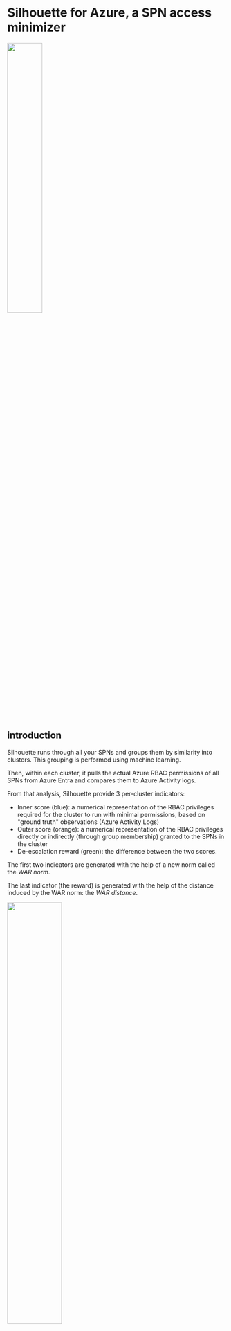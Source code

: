 # Silhouette for Azure, a SPN access minimizer

<img src="https://github.com/labyrinthinesecurity/silhouette/blob/main/silhouette_logo.png" width="40%">

## introduction

Silhouette runs through all your SPNs and groups them by similarity into clusters. This grouping is performed using machine learning.

Then, within each cluster, it pulls the actual Azure RBAC permissions of all SPNs from Azure Entra and compares them to Azure Activity logs. 

From that analysis, Silhouette provide 3 per-cluster indicators:
- Inner score (blue): a numerical representation of the RBAC privileges required for the cluster to run with minimal permissions, based on "ground truth" observations (Azure Activity Logs)
- Outer score (orange): a numerical representation of the RBAC privileges directly or indirectly (through group membership) granted to the SPNs in the cluster
- De-escalation reward (green): the difference between the two scores.

The first two indicators are generated with the help of a new norm called the *WAR norm*.

The last indicator (the reward) is generated with the help of the distance induced by the WAR norm: the *WAR distance*.

<img src="https://github.com/labyrinthinesecurity/silhouette/blob/main/sil.PNG" width="50%">

In practice, it is not reasonable to try to de-escalate to the inner score, because the inner score is always scoped at resource level, by definition of LAW logs. To avoid generating an unscalable number of roles, you want to scope permissions at resource group level (or higher). Let's call it the desired score.

Your desired score is always going to be a WAR norm belonging to the interval [inner score, outer score].

The de-escalation reward lets you quickly determine which cluster to tackle in priority: the highest the number, the more urgent to de-escalate.

<img src="https://github.com/labyrinthinesecurity/silhouette/blob/main/outer.png" width="50%">

Finally, Silhouette suggests per-cluster role definitions and role assignements that lets you reach a desired score.

## De-escalation reward hierarchy

The silhouette metric calculates the distance of each cluster to the origin. The distance ranges from 0 (cluster has no rights at all) at the origin to 999 (cluster is Tenant admin). Mathematical metrics obey a strict hierarchy which allows to make accurate distance measurements between cluster permissions. 

By measuring the golden source permissions of a cluster to the origin and its ground source permissions to the origin, the triangular inequality allows us to determine the distance between golden source and ground truth. This distance is precisely the de-escalation effort.

<img src="https://github.com/labyrinthinesecurity/silhouette/blob/main/hier.PNG" width="50%">

## Pre-requisites
- Python 3.6 or later
- An Azure Table to store Azure silhouette data
- A Log Analytics Workspace where your Azure Activity Logs are centralized

## Configure

Most of the code is held in file common.py

To get started, you must set a few environment variables which are loaded into common.py:

- wid: the Log Analytics workspace ID, where all activity logs are collected
- account: the Azure storage account that silhouette will use to store its data
- unused: name of an Azure table in the account, where all unused SPNs will be appended (unused means: no activity for the past 3 months)
- orphans: name of an Azure table in the account, where Azure role assignments assigned to a deleted principal will be appended
- build_groundsource: name of an Azure table in the account, where the ground truth will be stored (azure activity)
- run_groundsource: name of an Azure table in the account, from where the ground truth will be read (for analytics)
- build_goldensource: name of an Azure table in the account, where the golden source will be stored (azure RBAC roles and perms)
- run_goldensource: name of an Azure table in the account, from where the golden source will be read (for analytics)

The first time you run silhouette (step 1 below), you don't have a run_goldensource and you don't have a run_groundsource.

You may also wish to adjust logsRetention, the Log Analytics retention parameter (in days), which is 90 days by default. Don't set this parameter to 0. This global variable is declared in common.py

## Known current limitations (work in progress)

Since Silhouette ultimately relies on Azure Activity Logs to perform its audit, read actions are not captured. (Azure Activity only captures write/delete and actions)

For now, roles related to role assignments or role definitions (from the Microsoft.Authorizations resource provider) are being ignored. 

Finally, roles assigned at any scope below resource groups are being ignored.

### how to overcome current limitations?

For now, unsupported permissions must be added manually to any role definition proposed by Silhouette.

## What about the data plane?

Resources logs, aka data plane actions, are not captured by Azure Activity. But there is a more important reason why data plane actions are not managed by Silhouette: it is because ranking such actions requires a deep understanding of the business value and the business requirements attached to the data. This value is highly customer dependent. 

A traditional approach for dealing with data value is to reason in terms of availability, integrity, confidentiality and auditability. Silhouette is not able to understand these notions at the moment, so it is not able to rank data plane actions or to automate custom roles for the data plane.

# Process

<img src="https://github.com/labyrinthinesecurity/silhouette/blob/main/rbac_distance.jpeg" width="40%">

## Step 1: Collect sources from Azure backends

Set build_goldensource, build_groundsource, unused and orphans tables to empty tables in your azure storage account.

### Collect Golden source from Entra

Run collect_goldensource.py to populate 3 tables: build_goldensource unused principals and orphans.

In the build_goldensource table that was just generated, pickup the UUID of the partition.

Set this UUID to an environment variable called "run_partition"

Create a blob container named with this UUID.

### Collect and cache ground source from Azure Log Analytics

Then, run collect_groundsource.py to populate the build_groundsource table. It will also cache the logs in the blob container to save time for later.

Warning: due to Azure throttling, this step takes a long time. Typically 4 to 20 hours in a typical production environment whith thousands of SPNs.


## Step 2: Machine learning

Now that the collect process, you may set run_goldensource and run_groundsource to the build_goldensource and build_groundsource tables, respectively.

You should then set your build_goldensource and build_groundsource variables to othertables, to avoid accidental overwritting of the run tables if you run collect.py once again!

### Run k-means

Run clusterize.py to group SPNs into similarity clusters. This should take less than a minute.

The script generates a CSV file to be consumed by minimize.py in step 3.

## Step 3: Calculate and visualize current and 'default' desired silhouettes

Run minimize.py



This will generate 
- a CSV containing cluster ID, SPN counts per cluster, a default desired silhouette, the current silhouette, and the de-escalation reward to reach the default
- one JSON file per cluster ID, called *ID-condensate.json*, containing a list of roles to be assigned to the cluster to reach the default desired silhouette
- one JSON file per cluster ID, called *ID-feather.json*,and reserved for future use


# De-escalation

The default desired silhouettes generated by minimize.py are only suggestions. They can be fine-tuned for each cluster ID through the process of de-escalation.

## Customize role definitions of a cluster

Pick a cluster ID from the above mentioned CSV and stick it to the function called in condensate.py

A *condensate* is a generic term to describe a list of RBAC roles to be assigned to all SPNs in the cluster.

For example, if the cluster ID you want to condensate has cluster ID 7, you should set the function as follows:

```
generate_condensate(run_partition,"7",desired_silhouette='None',verbose=True,debug=False,merged=False)
```

Notice that the cluster ID is actually string "7", not number 7.

### The desired_silhouette parameter

When desired_silhouette is None, condensate.py uses the default desired_silhouette which is the same as minimize.py

You may set desired_sihouette to any WAR norm value that meets your requirements for a cluster ID. For example, you may set desired_silhouette to 332 which means that 'W', 'A' and 'R' permissions are set on resource group scopes:

```
generate_condensate(run_partition,"7",desired_silhouette=332',verbose=True,debug=False,merged=False)
```

### Output
condensate.py will generate these same couple of JSON files as before, but fine-tuned by the desired_silhouette parameter:
- *ID-condensate.json* is a list of roles to be assigned to the cluster to reach desired_silhouette
- *ID-feather.json* is reserved for future use

## Recommendations

Ground truth permissions retrieved from Azure Activity always operate at the ressource or subresource level. This grain is often too fine to allow a scalable scoping of role defitinions. You want to scope roles at management group, subscription, or, whenever possible, resource group level.

If you are ready to customize cluster roles, my recommendation is two split each cluster roles into three parts:

- write/delete roles (W)
- action roles (A)
- read roles (R)

This splitting aligns with how Azure RBAC manages permissions.

For each cluster and for each part (W,A,R), you set desired_silhouette to resource group or subscription at most

Of course, there are always exceptions: a cluster grouping landing zone management SPNs might need W roles at the management group level, while a cluster grouping application managed identities might need W roles at the resource group level, A role at the subscription level, and R role at the management group level.

The script condensate.py does this W/A/R fine-tuning layer for you, but it MUST be reviewed manually, because it is not 100% acurate.

## A word on the reward...

You will end up with **only as many custom SPN role definitions as clusters**, hopefully meaning somewhere between 10 to 50 role definitions, depending of the complexity of your operating model. 

Much more manageable than the usual bunch of nested groups with a mix up of haphazardly attached built-in and custom roles.

